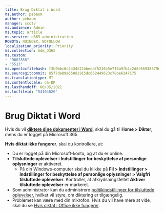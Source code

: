 ```yaml
---
title: Brug Diktat i Word
ms.author: pebaum
author: pebaum
manager: scotv
ms.audience: Admin
ms.topic: article
ms.service: o365-administration
ROBOTS: NOINDEX, NOFOLLOW
localization_priority: Priority
ms.collection: Adm_O365
ms.custom:
- "9002888"
- "5513"
ms.openlocfilehash: f3b0bbc6c4434d22bbedaf5216b5e7f6a9fb4c2d8e569385796e0da6732fe21a
ms.sourcegitcommit: b5f7da89a650d2915dc652449623c78be6247175
ms.translationtype: MT
ms.contentlocale: da-DK
ms.lasthandoff: 08/05/2021
ms.locfileid: "54104626"
---
```

# <a name="use-dictation-in-word"></a>Brug Diktat i Word

Hvis du vil **[diktere dine dokumenter i Word](https://support.office.com/article/dictate-your-documents-in-word-3876e05f-3fcc-418f-b8ab-db7ce0d11d3c)**, skal du gå til **Home > Dikter**, mens du er logget på Microsoft 365.

**Hvis diktat ikke fungerer**, skal du kontrollere, at:

- Du er logget på din Microsoft-konto, og at du er online.
- **Tilsluttede oplevelser** i **Indstillinger for beskyttelse af personlige oplysninger** er aktiveret. 
    - På din Windows-computer skal du klikke på **Fil > Indstillinger > Indstillinger for beskyttelse af personlige oplysninger > Valgfri tilsluttede oplevelser**. Kontroller, at afkrydsningsfeltet **Aktiver tilsluttede oplevelser** er markeret.
- Som administrator kan du administrere [politikindstillinger for tilsluttede oplevelser](https://docs.microsoft.com/deployoffice/privacy/manage-privacy-controls#policy-settings-for-connected-experiences), hvilket vil styre, om diktering er tilgængelig.
- Problemet kan være med din mikrofon. Hvis du vil have mere at vide, skal du se [Hvis diktat i Office ikke fungerer](https://support.office.com/article/If-dictation-in-Office-isn-t-working-3a740b4a-19d5-461c-b59a-d82172707fd4#OfficeVersion=Web).
